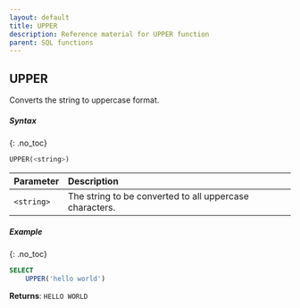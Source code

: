```yaml
---
layout: default
title: UPPER
description: Reference material for UPPER function
parent: SQL functions
---
```


## UPPER

Converts the string to uppercase format.

##### Syntax
{: .no_toc}

```sql
​​UPPER(<string>)​​
```

| Parameter  | Description                                             |
| :---------- | :------------------------------------------------------- |
| `<string>` | The string to be converted to all uppercase characters. |

##### Example
{: .no_toc}

```sql
SELECT
	UPPER('hello world')
```

**Returns**: `HELLO WORLD`
